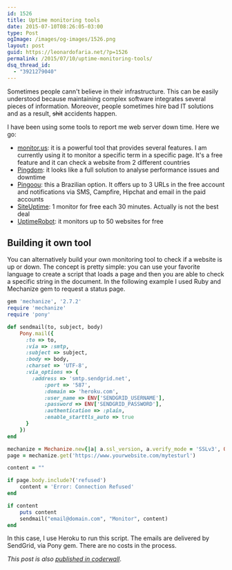 ```yaml
---
id: 1526
title: Uptime monitoring tools
date: 2015-07-10T08:26:05-03:00
type: Post
ogImage: /images/og-images/1526.png
layout: post
guid: https://leonardofaria.net/?p=1526
permalink: /2015/07/10/uptime-monitoring-tools/
dsq_thread_id:
  - "3921279040"
---
```

Sometimes people cann't believe in their infrastructure. This can be easily understood because maintaining complex software integrates several pieces of information. Moreover, people sometimes hire bad IT solutions and as a result, <s>shit</s> accidents happen.

I have been using some tools to report me web server down time. Here we go:

* [monitor.us](http://www.monitor.us/): it is a powerful tool that provides several features. I am currently using it to monitor a specific term in a specific page. It's a free feature and it can check a website from 2 different countries
* [Pingdom](https://www.pingdom.com/): it looks like a full solution to analyse performance issues and downtime
* [Pingoou](http://pingoou.com.br/): this a Brazilian option. It offers up to 3 URLs in the free account and notifications via SMS, Campfire, Hipchat and email in the paid accounts
* [SiteUptime](http://www.siteuptime.com/): 1 monitor for free each 30 minutes. Actually is not the best deal
* [UptimeRobot](http://www.uptimerobot.com/): it monitors up to 50 websites for free

## Building it own tool

You can alternatively build your own monitoring tool to check if a website is up or down. The concept is pretty simple: you can use your favorite language to create a script that loads a page and then you are able to check a specific string in the document. In the following example I used Ruby and Mechanize gem to request a status page.

```ruby
gem 'mechanize', '2.7.2'
require 'mechanize'
require 'pony'

def sendmail(to, subject, body)
	Pony.mail({
	  :to => to,
	  :via => :smtp,
	  :subject => subject,
	  :body => body,
	  :charset => 'UTF-8',
	  :via_options => {
		:address => 'smtp.sendgrid.net',
			:port => '587',
			:domain => 'heroku.com',
			:user_name => ENV['SENDGRID_USERNAME'],
			:password => ENV['SENDGRID_PASSWORD'],
			:authentication => :plain,
			:enable_starttls_auto => true
	  }
	})
end

mechanize = Mechanize.new{|a| a.ssl_version, a.verify_mode = 'SSLv3', OpenSSL::SSL::VERIFY_NONE}
page = mechanize.get('https://www.yourwebsite.com/mytesturl')

content = ""

if page.body.include?('refused')
	content = 'Error: Connection Refused'
end

if content
	puts content
	sendmail("email@domain.com", "Monitor", content)
end
```

In this case, I use Heroku to run this script. The emails are delivered by SendGrid, via Pony gem. There are no costs in the process.

_This post is also [published in coderwall](https://coderwall.com/p/9nqnwg/uptime-monitoring-tools)_.
